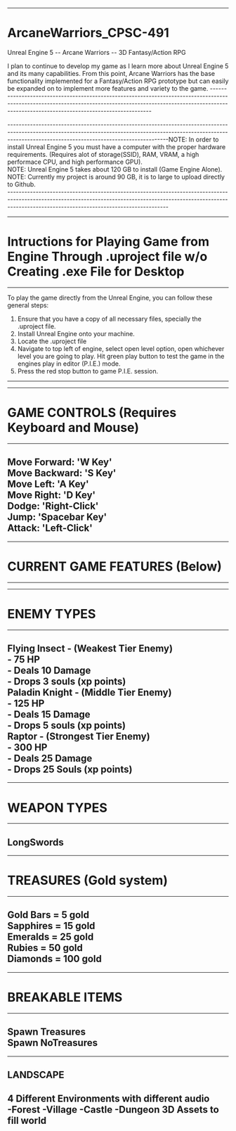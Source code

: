 ---------------------------------------------------------------------------------------------------------------------------------------------------------------------------------------------------------------------
# ArcaneWarriors_CPSC-491
Unreal Engine 5 -- Arcane Warriors --  3D Fantasy/Action RPG

I plan to continue to develop my game as I learn more about Unreal Engine 5 and its many capabilities. From this point, Arcane Warriors has the base functionality implemented for a Fantasy/Action RPG prototype but can easily be expanded on to implement more features and variety to the game.
---------------------------------------------------------------------------------------------------------------------------------------------------------------------------------------------------------------------<br>


---------------------------------------------------------------------------------------------------------------------------------------------------------------------------------------------------------------------NOTE: In order to install Unreal Engine 5 you must have a computer with the proper hardware requirements. (Requires alot of storage(SSID), RAM, VRAM, a high performace CPU, and high performance GPU).<br>
NOTE: Unreal Engine 5 takes about 120 GB to install (Game Engine Alone).<br>
NOTE: Currently my project is around 90 GB, it is to large to upload directly to Github.<br> ---------------------------------------------------------------------------------------------------------------------------------------------------------------------------------------------------------------------


---------------------------------------------------------------------------------------------------------------------------------------------------------------------------------------------------------------------
# Intructions for Playing Game from Engine Through .uproject file w/o Creating .exe File for Desktop<br>
---------------------------------------------------------------------------------------------------------------------------------------------------------------------------------------------------------------------
To play the game directly from the Unreal Engine, you can follow these general steps:<br>
  1. Ensure that you have a copy of all necessary files, specially the .uproject file.<br>
  2. Install Unreal Engine onto your machine.<br>
  3. Locate the .uproject file<br>
  4. Navigate to top left of engine, select open level option, open whichever level you are going to play. Hit green play button to test the game in the engines play in editor (P.I.E.) mode.<br>
  5. Press the red stop button to game P.I.E. session. <br>
---------------------------------------------------------------------------------------------------------------------------------------------------------------------------------------------------------------------

-------------------------------------------
# GAME CONTROLS (Requires Keyboard and Mouse)<br>
-------------------------------------------
  Move Forward: 'W Key'<br>
  Move Backward: 'S Key'<br>
  Move Left: 'A Key'<br>
  Move Right: 'D Key'<br>
  Dodge: 'Right-Click'<br>
  Jump: 'Spacebar Key'<br>
  Attack: 'Left-Click'<br>
-------------------------------------------


------------------------------
# CURRENT GAME FEATURES (Below)<br>
------------------------------

---------------------------------------
# ENEMY TYPES<br>
---------------------------------------
  Flying Insect - (Weakest Tier Enemy)<br>
    - 75 HP<br>
    - Deals 10 Damage<br>
    - Drops 3 souls (xp points)<br>
  Paladin Knight - (Middle Tier Enemy)<br>
    - 125 HP<br>
    - Deals 15 Damage<br>
    - Drops 5 souls (xp points)<br>
  Raptor - (Strongest Tier Enemy)<br>
    - 300 HP<br>
    - Deals 25 Damage<br>
    - Drops 25 Souls (xp points)<br>
----------------------------------------


---------------
# WEAPON TYPES<br>
---------------
  LongSwords<br>
---------------


-------------------------
# TREASURES (Gold system)<br>
-------------------------
  Gold Bars = 5 gold<br>
  Sapphires = 15 gold<br>
  Emeralds = 25 gold<br>
  Rubies = 50 gold<br>
  Diamonds = 100 gold<br>
-------------------------


---------------------
# BREAKABLE ITEMS<br>
---------------------
  Spawn Treasures<br>
  Spawn NoTreasures<br>
---------------------


--------------------------------------------------
LANDSCAPE<br>
--------------------------------------------------
  4 Different Environments with different audio<br>
    -Forest
    -Village
    -Castle
    -Dungeon
  3D Assets to fill world
--------------------------------------------------
